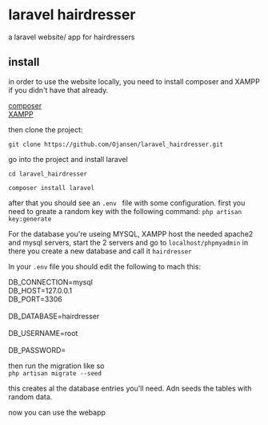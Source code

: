# laravel hairdresser
a laravel website/ app for hairdressers

## install
in order to use the website locally, you need to install composer and XAMPP if you didn't have that already.

[composer](https://getcomposer.org/)<br/>
[XAMPP](https://www.apachefriends.org/index.html)

then clone the project:  

```git clone https://github.com/Ojansen/laravel_hairdresser.git```  

go into the project and install laravel  

``cd laravel_hairdresser``  

``composer install laravel``  

after that you should see an ``.env `` file with some configuration. first you need to greate a random key with the following command:
``php artisan key:generate``  

For the database you're useing MYSQL, XAMPP host the needed apache2 and mysql servers, start the 2 servers and go to   ``localhost/phpmyadmin`` in there you create a new database and call it ``hairdresser``   

In your ``.env`` file you should edit the following to mach this:  

DB_CONNECTION=mysql<br>
DB_HOST=127.0.0.1<br>
DB_PORT=3306<br>  
DB_DATABASE=hairdresser<br>  
DB_USERNAME=root<br>  
DB_PASSWORD=<br>  

then run the migration like so  
``php artisan migrate --seed``

this creates al the database entries you'll need. Adn seeds the tables with random data.

now you can use the webapp 
